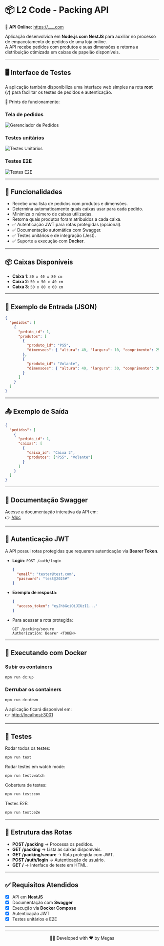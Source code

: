 # 📦 L2 Code - Packing API

🔗 **API Online:** [https://\_\_\_.com](https://___.com)

Aplicação desenvolvida em **Node.js com NestJS** para auxiliar no processo de empacotamento de pedidos de uma loja online.  
A API recebe pedidos com produtos e suas dimensões e retorna a distribuição otimizada em caixas de papelão disponíveis.

---

## 🖥️ Interface de Testes

A aplicação também disponibiliza uma interface web simples na rota **root (`/`)** para facilitar os testes de pedidos e autenticação.

📸 Prints de funcionamento:

### Tela de pedidos

![Gerenciador de Pedidos](/assets/l2code2.gif)

### Testes unitários

![Testes Unitários](https://i.imgur.com/CIAGynj.png)

### Testes E2E

![Testes E2E](https://i.imgur.com/sa2QZ2B.png)

---

## 🚀 Funcionalidades

- Recebe uma lista de pedidos com produtos e dimensões.
- Determina automaticamente quais caixas usar para cada pedido.
- Minimiza o número de caixas utilizadas.
- Retorna quais produtos foram atribuídos a cada caixa.
- ✅ Autenticação JWT para rotas protegidas (opcional).
- ✅ Documentação automática com Swagger.
- ✅ Testes unitários e de integração (Jest).
- ✅ Suporte a execução com **Docker**.

---

## 📦 Caixas Disponíveis

- **Caixa 1**: `30 x 40 x 80 cm`
- **Caixa 2**: `50 x 50 x 40 cm`
- **Caixa 3**: `50 x 80 x 60 cm`

---

## 📑 Exemplo de Entrada (JSON)

```json
{
  "pedidos": [
    {
      "pedido_id": 1,
      "produtos": [
        {
          "produto_id": "PS5",
          "dimensoes": { "altura": 40, "largura": 10, "comprimento": 25 }
        },
        {
          "produto_id": "Volante",
          "dimensoes": { "altura": 40, "largura": 30, "comprimento": 30 }
        }
      ]
    }
  ]
}
```

---

## 📤 Exemplo de Saída

```json
{
  "pedidos": [
    {
      "pedido_id": 1,
      "caixas": [
        {
          "caixa_id": "Caixa 2",
          "produtos": ["PS5", "Volante"]
        }
      ]
    }
  ]
}
```

---

## 📘 Documentação Swagger

Acesse a documentação interativa da API em:  
👉 [/doc](http://localhost:3001/doc)

---

## 🔑 Autenticação JWT

A API possui rotas protegidas que requerem autenticação via **Bearer Token**.

- **Login**: `POST /auth/login`

  ```json
  {
    "email": "tester@test.com",
    "password": "test@2025#"
  }
  ```

- **Exemplo de resposta**:

  ```json
  {
    "access_token": "eyJhbGciOiJIUzI1..."
  }
  ```

- Para acessar a rota protegida:
  ```http
  GET /packing/secure
  Authorization: Bearer <TOKEN>
  ```

---

## 🐳 Executando com Docker

### Subir os containers

```bash
npm run dc:up
```

### Derrubar os containers

```bash
npm run dc:down
```

A aplicação ficará disponível em:  
👉 [http://localhost:3001](http://localhost:3001)

---

## 🧪 Testes

Rodar todos os testes:

```bash
npm run test
```

Rodar testes em watch mode:

```bash
npm run test:watch
```

Cobertura de testes:

```bash
npm run test:cov
```

Testes E2E:

```bash
npm run test:e2e
```

---

## 📂 Estrutura das Rotas

- **POST /packing** → Processa os pedidos.
- **GET /packing** → Lista as caixas disponíveis.
- **GET /packing/secure** → Rota protegida com JWT.
- **POST /auth/login** → Autenticação de usuário.
- **GET /** → Interface de teste em HTML.

---

## ✅ Requisitos Atendidos

- [x] API em **NestJS**
- [x] Documentação com **Swagger**
- [x] Execução via **Docker Compose**
- [x] Autenticação JWT
- [x] Testes unitários e E2E

---

<hr>
<p align="center">
👨‍💻 Developed with ❤️ by Megas
</p>
